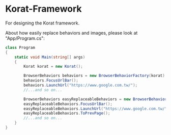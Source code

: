 # Korat-Framework
For designing the Korat framework.

About how easily replace behaviors and images, please look at "App/Program.cs":
```csharp
class Program
{
    static void Main(string[] args)
    {
        Korat korat = new Korat();

        BrowserBehaviors behaviors = new BrowserBehaviorFactory(korat).Make("Chrome 60.0 ubuntu_16.04");
        behaviors.FocusUrlBar();
        behaviors.LaunchUrl("https://www.google.com.tw/");
        //...and so on...

        BrowserBehaviors easyReplaceableBehaviors = new BrowserBehaviorFactory(korat).Make("IE edge win10");
        easyReplaceableBehaviors.FocusUrlBar();
        easyReplaceableBehaviors.LaunchUrl("https://www.google.com.tw/");
        easyReplaceableBehaviors.ToPrevPage();
        //...and so on...
    }
}
```
